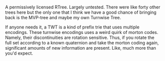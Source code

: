 ﻿A permissively licensed RTree. Largely untested. There were like forty other trees here but 
the only one that I think we have a good chance of bringing back is the MVP-tree and maybe my own
Turnwise Tree.

If anyone needs it, a TWT is a kind of prefix trie that uses multiple encodings. These turnwise
encodings uses a weird quirk of morton codes. Namely, their discontinuities are rotation sensitive. Thus, if you
rotate the full set according to a known quaternion and take the morton coding again, significant amounts of new information
are present. Like, much more than you'd expect. 